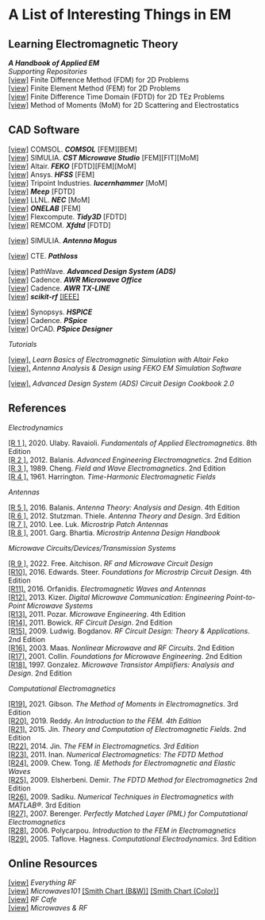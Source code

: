 # A List of Interesting Things in EM

## Learning Electromagnetic Theory

**_A Handbook of Applied EM_**  
_Supporting Repositories_  
[[view]](https://gitlab.com/oameed/cem_fdm_2d) Finite Difference Method (FDM) for 2D Problems  
[[view]](https://gitlab.com/oameed/cem_fem_2d) Finite Element Method (FEM) for 2D Problems  
[[view]](https://gitlab.com/oameed/cem_fdtd_2d) Finite Difference Time Domain (FDTD) for 2D TEz Problems  
[[view]](https://gitlab.com/oameed/cem_mom_2d) Method of Moments (MoM) for 2D Scattering and Electrostatics  

## CAD Software

[[view]](https://www.comsol.com/rf-module) COMSOL. **_COMSOL_** [FEM][BEM]  
[[view]](https://www.3ds.com/products-services/simulia/products/cst-studio-suite/) SIMULIA. **_CST Microwave Studio_** [FEM][FIT][MoM]  
[[view]](https://www.altair.com/feko/) Altair. **_FEKO_** [FDTD][FEM][MoM]  
[[view]](https://www.ansys.com/products/electronics/ansys-hfss) Ansys. **_HFSS_** [FEM]  
[[view]](https://lucernhammer.tripointindustries.com/) Tripoint Industries. **_lucernhammer_** [MoM]  
[[view]](https://meep.readthedocs.io/en/latest/) **_Meep_** [FDTD]  
[[view]](https://ipo.llnl.gov/technologies/software/nec-v50-numerical-electromagnetic-code) LLNL. **_NEC_** [MoM]  
[[view]](https://onelab.info/) **_ONELAB_** [FEM]  
[[view]](https://www.flexcompute.com/tidy3d/solver/) Flexcompute. **_Tidy3D_** [FDTD]  
[[view]](https://www.remcom.com/xfdtd-3d-em-simulation-software) REMCOM. **_Xfdtd_** [FDTD]  

[[view]](https://www.3ds.com/products-services/simulia/products/antenna-magus/) SIMULIA. **_Antenna Magus_**  

[[view]](https://www.pathloss.com/) CTE. **_Pathloss_**  

[[view]](https://www.keysight.com/us/en/products/software/pathwave-design-software/pathwave-advanced-design-system.html) PathWave. **_Advanced Design System (ADS)_**  
[[view]](https://www.cadence.com/en_US/home/tools/system-analysis/rf-microwave-design/awr-microwave-office.html) Cadence. **_AWR Microwave Office_**  
[[view]](https://www.cadence.com/en_US/home/tools/system-analysis/rf-microwave-design/awr-tx-line.html) Cadence. **_AWR TX-LINE_**  
[[view]](https://scikit-rf.readthedocs.io/en/latest/index.html) **_scikit-rf_** [[IEEE]](https://ieeexplore.ieee.org/document/9632487)  

[[view]](https://www.synopsys.com/implementation-and-signoff/ams-simulation/primesim-hspice.html) Synopsys. **_HSPICE_**  
[[view]](https://www.cadence.com/en_US/home/tools/pcb-design-and-analysis/analog-mixed-signal-simulation/pspice.html) Cadence. **_PSpice_**  
[[view]](https://www.orcad.com/products/orcad-pspice-designer/overview) OrCAD. **_PSpice Designer_**  

_Tutorials_

[[view].](https://altairuniversity.com/free-ebook-electromagnetic-simulation-feko/) _Learn Basics of Electromagnetic Simulation with Altair Feko_  
[[view].](https://altairuniversity.com/13342-antenna-analysis-design-using-feko-em-simulation-software-2/) _Antenna Analysis & Design using FEKO EM Simulation Software_  

[[view].](https://www.keysight.com/us/en/assets/7018-04800/application-notes/5992-0707.pdf) _Advanced Design System (ADS) Circuit Design Cookbook 2.0_  

## References

_Electrodynamics_

[[R 1 ].](https://www.pearson.com/us/higher-education/program/Ulaby-Pearson-e-Text-Fundamentals-of-Applied-Electromagnetics-Access-Card-8th-Edition/PGM2445419.html) 2020. Ulaby. Ravaioli. _Fundamentals of Applied Electromagnetics_. 8th Edition  
[[R 2 ].](https://www.wiley.com/en-us/Advanced+Engineering+Electromagnetics%2C+2nd+Edition-p-9780470589489) 2012. Balanis. _Advanced Engineering Electromagnetics_. 2nd Edition  
[[R 3 ].](https://www.pearson.com/uk/educators/higher-education-educators/program/Cheng-Field-and-Wave-Electromagnetics-Pearson-New-International-Edition-2nd-Edition/PGM1052866.html) 1989. Cheng. _Field and Wave Electromagnetics_. 2nd Edition  
[[R 4 ].](https://www.wiley.com/en-us/Time+Harmonic+Electromagnetic+Fields-p-9780471208068) 1961. Harrington. _Time-Harmonic Electromagnetic Fields_  

_Antennas_

[[R 5 ].](https://www.wiley.com/en-us/Antenna+Theory%3A+Analysis+and+Design%2C+4th+Edition-p-9781118642061) 2016. Balanis. _Antenna Theory: Analysis and Design_. 4th Edition  
[[R 6 ].](https://www.wiley.com/en-us/Antenna+Theory+and+Design%2C+3rd+Edition-p-9780470576649) 2012. Stutzman. Thiele. _Antenna Theory and Design_. 3rd Edition  
[[R 7 ].](https://doi.org/10.1142/p669) 2010. Lee. Luk. _Microstrip Patch Antennas_  
[[R 8 ].](https://books.google.com/books/about/Microstrip_Antenna_Design_Handbook.html?id=_er1LO5pEnUC) 2001. Garg. Bhartia. _Microstrip Antenna Design Handbook_  

_Microwave Circuits/Devices/Transmission Systems_

[[R 9 ].](https://www.wiley.com/en-us/RF+and+Microwave+Circuit+Design:+Theory+and+Applications-p-9781119114666) 2022. Free. Aitchison. _RF and Microwave Circuit Design_  
[[R10].](https://www.wiley.com/en-us/Foundations+for+Microstrip+Circuit+Design,+4th+Edition-p-9781118936191) 2016. Edwards. Steer. _Foundations for Microstrip Circuit Design_. 4th Edition  
[[R11].](https://www.ece.rutgers.edu/~orfanidi/ewa/) 2016. Orfanidis. _Electromagnetic Waves and Antennas_  
[[R12].](https://www.wiley.com/en-us/Digital+Microwave+Communication%3A+Engineering+Point+to+Point+Microwave+Systems-p-9781118636800) 2013. Kizer. _Digital Microwave Communication: Engineering Point-to-Point Microwave Systems_  
[[R13].](https://www.wiley.com/en-us/Microwave+Engineering%2C+4th+Edition-p-9780470631553) 2011. Pozar. _Microwave Engineering_. 4th Edition  
[[R14].](https://books.google.com/books/about/RF_Circuit_Design.html?id=zpTnMsiUkmwC) 2011. Bowick. _RF Circuit Design_. 2nd Edition  
[[R15].](https://www.pearson.com/en-us/subject-catalog/p/rf-circuit-design-theory--applications/P200000003197/9780131471375) 2009. Ludwig. Bogdanov. _RF Circuit Design: Theory & Applications_. 2nd Edition  
[[R16].](https://us.artechhouse.com/Nonlinear-Microwave-and-RF-Circuits-Second-Edition-P1097.aspx) 2003. Maas. _Nonlinear Microwave and RF Circuits_. 2nd Edition  
[[R17].](https://www.wiley.com/en-us/Foundations+for+Microwave+Engineering%2C+2nd+Edition-p-9780780360310) 2001. Collin. _Foundations for Microwave Engineering_. 2nd Edition  
[[R18].](https://books.google.com/books/about/Microwave_Transistor_Amplifiers.html?id=-AVTAAAAMAAJ) 1997. Gonzalez. _Microwave Transistor Amplifiers: Analysis and Design_. 2nd Edition  

_Computational Electromagnetics_

[[R19].](https://www.taylorfrancis.com/books/mono/10.1201/9780429355509/method-moments-electromagnetics-walton-gibson) 2021. Gibson. _The Method of Moments in Electromagnetics_. 3rd Edition  
[[R20].](https://www.mheducation.com/highered/product/introduction-finite-element-method-4e-reddy/9781259861901.html) 2019. Reddy. _An Introduction to the FEM. 4th Edition_  
[[R21].](https://books.google.com/books/about/Theory_and_Computation_of_Electromagneti.html?id=3NVZCgAAQBAJ) 2015. Jin. _Theory and Computation of Electromagnetic Fields_. 2nd Edition  
[[R22].](https://www.wiley.com/en-us/The+Finite+Element+Method+in+Electromagnetics%2C+3rd+Edition-p-9781118571361) 2014. Jin. _The FEM in Electromagnetics. 3rd Edition_  
[[R23].](https://www.cambridge.org/core/books/numerical-electromagnetics/C662D0321F07312BC62853E39E68E4A5) 2011. Inan. _Numerical Electromagnetics: The FDTD Method_  
[[R24].](https://link.springer.com/book/10.1007/978-3-031-01707-0) 2009. Chew. Tong. _IE Methods for Electromagnetic and Elastic Waves_  
[[R25].](https://shop.theiet.org/finite-diff-time-dom-em-2-ed) 2009. Elsherbeni. Demir. _The FDTD Method for Electromagnetics_ 2nd Edition  
[[R26].](https://www.taylorfrancis.com/books/mono/10.1201/9781315222622/numerical-techniques-electromagnetics-matlab%C2%AE-matthew-sadiku) 2009. Sadiku. _Numerical Techniques in Electromagnetics with MATLAB®_. 3rd Edition  
[[R27].](https://link.springer.com/book/10.1007/978-3-031-01696-7) 2007. Berenger. _Perfectly Matched Layer (PML) for Computational Electromagnetics_  
[[R28].](https://link.springer.com/book/10.1007/978-3-031-01689-9) 2006. Polycarpou. _Introduction to the FEM in Electromagnetics_  
[[R29].](https://uk.artechhouse.com/Computational-Electrodynamics-Third-Edition-P1916.aspx) 2005. Taflove. Hagness. _Computational Electrodynamics_. 3rd Edition  

## Online Resources

[[view]](https://www.everythingrf.com/)  _Everything RF_  
[[view]](https://www.microwaves101.com/) _Microwaves101_ [[Smith Chart (B&W)]](https://www.microwaves101.com/uploads/smith.PDF) [[Smith Chart (Color)]](https://www.microwaves101.com/uploads/smith-chart-in-color.PDF)  
[[view]](https://www.rfcafe.com/) _RF Cafe_  
[[view]](https://www.mwrf.com/) _Microwaves & RF_  

